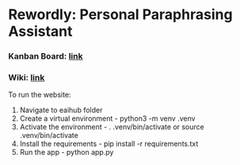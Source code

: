 # Rewordly: Personal Paraphrasing Assistant

### Kanban Board: [link](https://code.vt.edu/dhruveel10/rewordly/-/boards)
### Wiki: [link](https://code.vt.edu/dhruveel10/rewordly/-/wikis/Phase-1)

To run the website:

1. Navigate to eaihub folder
2. Create a virtual environment -
   python3 -m venv .venv
3. Activate the environment -
   . .venv/bin/activate or source .venv/bin/activate
4. Install the requirements -
   pip install -r requirements.txt
5. Run the app -
   python app.py